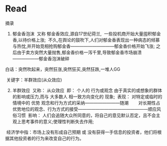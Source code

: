 # Read
摘录

1. 郁金香泡沫 
  又称 郁金香效应,源自17世纪荷兰,
  一些投机商开始大量囤积郁金香,以待价格上涨;
  不久,在舆论的鼓吹下,人们对郁金香表现出一种病态的倾慕与热忱,并开始竞相抢购郁金香——————————郁金香价格开始飞涨;
  之后由于卖方突然大量抛售,郁金香价格一泻千里,导致郁金香市场崩溃——————郁金香泡沫破碎
  
  白话：突然吹起来，突然狂涨,突然狂买,突然狂跌,一堆人GG
  
  关键字：羊群效应(从众效应)
  
2.  羊群效应
  又称： 从众效应
  即：   个人的 行为或观念 由于真实的或想象的群体的影响或压力,而与 大多数人 相一致方向变化的 现象;
  表现： 对特定或临时的情境中的 优势 观念和行为方式的采纳————————随潮
        对长期性占优势地位的观念、行为方式的接受————————————————顺应风俗习惯
  影响： 人们会追随大众所同意的，将自己的意见默认否定，且不会主观上思考事件的意义;使理性判断失去作用;
  
  经济学中指：市场上没有形成自己预期 或 没有获得一手信息的投资者，他们将根据其他投资者的行为来改变自己的行为。
